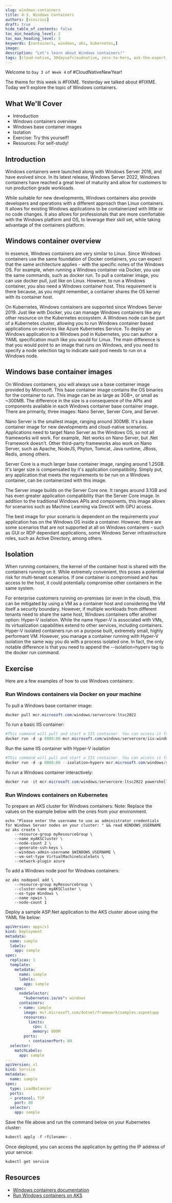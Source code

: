 ```yaml
---
slug: windows-containers
title: 4-3. Windows Containers
authors: [vinicius]
draft: true
hide_table_of_contents: false
toc_min_heading_level: 2
toc_max_heading_level: 3
keywords: [containers, windows, aks, kubernetes,]
image:
description: "Let's learn about Windows containers!" 
tags: [cloud-native, 30daysofcloudnative, zero-to-hero, ask-the-expert, azure-kubernetes-service, containers, windows]
---
```


<head>
  <meta name="twitter:url" 
    content="https://azure.github.io/Cloud-Native/cnny-2023/slug-FIXME" />
  <meta name="twitter:title" 
    content="FIXME: Title Of Post" />
  <meta name="twitter:description" 
    content="FIXME: Post Description" />
  <meta name="twitter:image" 
    content="FIXME: Post Image" />
  <meta name="twitter:card" content="summary_large_image" />
  <meta name="twitter:creator" 
    content="@nitya" />
  <meta name="twitter:site" content="@AzureAdvocates" /> 
  <link rel="canonical" 
    href="https://azure.github.io/Cloud-Native/cnny-2023/slug-FIXME" />
</head>
<!-- End METADATA -->

Welcome to `Day 3 of Week 4` of #CloudNativeNewYear!

The theme for this week is #FIXME. Yesterday we talked about #FIXME. Today we'll explore the topic of Windows containers.

## What We'll Cover
 * Introduction
 * Windows containers overview
 * Windows base container images
 * Isolation
 * Exercise: Try this yourself!
 * Resources: For self-study!


<!-- ************************************* -->
<!--  AUTHORS: ONLY UPDATE BELOW THIS LINE -->
<!-- ************************************* -->

## Introduction

Windows containers were launched along with Windows Server 2016, and have evolved since. In its latest release, Windows Server 2022, Windows containers have reached a great level of maturity and allow for customers to run production grade workloads.

While suitable for new developments, Windows containers also provide developers and operations with a different approach than Linux containers. It allows for existing Windows applications to be containerized with little or no code changes. It also allows for professionals that are more comfortable with the Windows platform and OS, to leverage their skill set, while taking advantage of the containers platform.

## Windows container overview

In essence, Windows containers are very similar to Linux. Since Windows containers use the same foundation of Docker containers, you can expect that the same architecture applies - with the specific notes of the Windows OS. For example, when running a Windows container via Docker, you use the same commands, such as docker run. To pull a container image, you can use docker pull, just like on Linux. However, to run a Windows container, you also need a Windows container host. This requirement is there because, as you might remember, a container shares the OS kernel with its container host.

On Kubernetes, Windows containers are supported since Windows Server 2019. Just like with Docker, you can manage Windows containers like any other resource on the Kubernetes ecosystem. A Windows node can be part of a Kubernetes cluster, allowing you to run Windows container based applications on services like Azure Kubernetes Service. To deploy an Windows application to a Windows pod in Kubernetes, you can author a YAML specification much like you would for Linux. The main difference is that you would point to an image that runs on Windows, and you need to specify a node selection tag to indicate said pod needs to run on a Windows node.

## Windows base container images

On Windows containers, you will always use a base container image provided by Microsoft. This base container image contains the OS binaries for the container to run. This image can be as large as 3GB+, or small as ~300MB. The difference in the size is a consequence of the APIs and components available in each Windows container base container image. There are primarily, three images: Nano Server, Server Core, and Server. 

Nano Server is the smallest image, ranging around 300MB. It's a base container image for new developments and cloud-native scenarios. Applications need to target Nano Server as the Windows OS, so not all frameworks will work. For example, .Net works on Nano Server, but .Net Framework doesn't. Other third-party frameworks also work on Nano Server, such as Apache, NodeJS, Phyton, Tomcat, Java runtime, JBoss, Redis, among others.

Server Core is a much larger base container image, ranging around 1.25GB. It's larger size is compensated by it's application compatibility. Simply put, any application that meets the requirements to be run on a Windows container, can be containerized with this image.

The Server image builds on the Server Core one. It ranges around 3.1GB and has even greater application compatibility than the Server Core image. In addition to the traditional Windows APIs and components, this image allows for scenarios such as Machine Learning via DirectX with GPU access.

The best image for your scenario is dependent on the requirements your application has on the Windows OS inside a container. However, there are some scenarios that are not supported at all on Windows containers - such as GUI or RDP dependant applications, some Windows Server infrastructure roles, such as Active Directory, among others.

## Isolation

When running containers, the kernel of the container host is shared with the containers running on it. While extremely convenient, this poses a potential risk for multi-tenant scenarios. If one container is compromised and has access to the host, it could potentially compromise other containers in the same system.

For enterprise customers running on-premises (or even in the cloud), this can be mitigated by using a VM as a container host and considering the VM itself a security boundary. However, if multiple workloads from different tenants need to share the same host, Windows containers offer another option: Hyper-V isolation. While the name Hyper-V is associated with VMs, its virtualization capabilities extend to other services, including containers. Hyper-V isolated containers run on a purpose built, extremely small, highly performant VM. However, you manage a container running with Hyper-V isolation the same way you do with a process isolated one. In fact, the only notable difference is that you need to append the --isolation=hyperv tag to the docker run command.

## Exercise

Here are a few examples of how to use Windows containers:

### Run Windows containers via Docker on your machine

To pull a Windows base container image:

```powershell
docker pull mcr.microsoft.com/windows/servercore:ltsc2022
```

To run a basic IIS container:
```powershell
#This command will pull and start a IIS container. You can access it from http://<your local IP>:8080
docker run -d -p 8080:80 mcr.microsoft.com/windows/servercore/iis:windowsservercore-ltsc2022
```

Run the same IIS container with Hyper-V isolation

```powershell
#This command will pull and start a IIS container. You can access it from http://<your local IP>:8080
docker run -d -p 8080:80 --isolation=hyperv mcr.microsoft.com/windows/servercore/iis:windowsservercore-ltsc2022
```

To run a Windows container interactively:

```powershell
docker run -it mcr.microsoft.com/windows/servercore:ltsc2022 powershell
```

### Run Windows containers on Kubernetes

To prepare an AKS cluster for Windows containers:
Note: Replace the values on the example below with the ones from your environment.

```azurecli
echo "Please enter the username to use as administrator credentials for Windows Server nodes on your cluster: " && read WINDOWS_USERNAME
az aks create \
    --resource-group myResourceGroup \
    --name myAKSCluster \
    --node-count 2 \
    --generate-ssh-keys \
    --windows-admin-username $WINDOWS_USERNAME \
    --vm-set-type VirtualMachineScaleSets \
    --network-plugin azure
```

To add a Windows node pool for Windows containers:

```azurecli
az aks nodepool add \
    --resource-group myResourceGroup \
    --cluster-name myAKSCluster \
    --os-type Windows \
    --name npwin \
    --node-count 1
```

Deploy a sample ASP.Net application to the AKS cluster above using the YAML file below:

```yml
apiVersion: apps/v1
kind: Deployment
metadata:
  name: sample
  labels:
    app: sample
spec:
  replicas: 1
  template:
    metadata:
      name: sample
      labels:
        app: sample
    spec:
      nodeSelector:
        "kubernetes.io/os": windows
      containers:
      - name: sample
        image: mcr.microsoft.com/dotnet/framework/samples:aspnetapp
        resources:
          limits:
            cpu: 1
            memory: 800M
        ports:
          - containerPort: 80
  selector:
    matchLabels:
      app: sample
---
apiVersion: v1
kind: Service
metadata:
  name: sample
spec:
  type: LoadBalancer
  ports:
  - protocol: TCP
    port: 80
  selector:
    app: sample
```

Save the file above and run the command below on your Kubernetes cluster:

```powershell
kubectl apply -f <filename> .
```

Once deployed, you can access the application by getting the IP address of your service:

```powershell
kubectl get service
```

## Resources

* [Windows containers documentation](https://aka.ms/containers)
* [Run Windows containers on AKS](https://learn.microsoft.com/en-us/azure/aks/learn/quick-windows-container-deploy-cli)